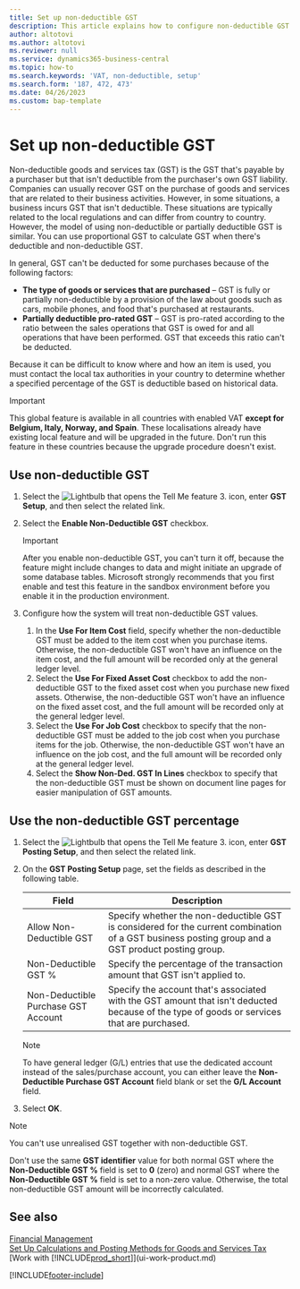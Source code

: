 ```yaml
---
title: Set up non-deductible GST
description: This article explains how to configure non-deductible GST in Microsoft Dynamics 365 Business Central.
author: altotovi
ms.author: altotovi
ms.reviewer: null
ms.service: dynamics365-business-central
ms.topic: how-to
ms.search.keywords: 'VAT, non-deductible, setup'
ms.search.form: '187, 472, 473'
ms.date: 04/26/2023
ms.custom: bap-template
---
```


# Set up non-deductible GST

Non-deductible goods and services tax (GST) is the GST that's payable by a purchaser but that isn't deductible from the purchaser's own GST liability. Companies can usually recover GST on the purchase of goods and services that are related to their business activities. However, in some situations, a business incurs GST that isn't deductible. These situations are typically related to the local regulations and can differ from country to country. However, the model of using non-deductible or partially deductible GST is similar. You can use proportional GST to calculate GST when there's deductible and non-deductible GST.

In general, GST can't be deducted for some purchases because of the following factors:

- **The type of goods or services that are purchased** – GST is fully or partially non-deductible by a provision of the law about goods such as cars, mobile phones, and food that's purchased at restaurants.
- **Partially deductible pro-rated GST** – GST is pro-rated according to the ratio between the sales operations that GST is owed for and all operations that have been performed. GST that exceeds this ratio can't be deducted.

Because it can be difficult to know where and how an item is used, you must contact the local tax authorities in your country to determine whether a specified percentage of the GST is deductible based on historical data. 

> [!IMPORTANT]
> This global feature is available in all countries with enabled VAT **except for Belgium, Italy, Norway, and Spain**. These localisations already have existing local feature and will be upgraded in the future. Don't run this feature in these countries because the upgrade procedure doesn't exist.

## Use non-deductible GST

1. Select the ![Lightbulb that opens the Tell Me feature 3.](media/ui-search/search_small.png "Tell me what you want to do") icon, enter **GST Setup**, and then select the related link.
2. Select the **Enable Non-Deductible GST** checkbox.

    > [!IMPORTANT]
    > After you enable non-deductible GST, you can't turn it off, because the feature might include changes to data and might initiate an upgrade of some database tables. Microsoft strongly recommends that you first enable and test this feature in the sandbox environment before you enable it in the production environment.

3. Configure how the system will treat non-deductible GST values.

    1. In the **Use For Item Cost** field, specify whether the non-deductible GST must be added to the item cost when you purchase items. Otherwise, the non-deductible GST won't have an influence on the item cost, and the full amount will be recorded only at the general ledger level.
    2. Select the **Use For Fixed Asset Cost** checkbox to add the non-deductible GST to the fixed asset cost when you purchase new fixed assets. Otherwise, the non-deductible GST won't have an influence on the fixed asset cost, and the full amount will be recorded only at the general ledger level.
    3. Select the **Use For Job Cost** checkbox to specify that the non-deductible GST must be added to the job cost when you purchase items for the job. Otherwise, the non-deductible GST won't have an influence on the job cost, and the full amount will be recorded only at the general ledger level.
    4. Select the **Show Non-Ded. GST In Lines** checkbox to specify that the non-deductible GST must be shown on document line pages for easier manipulation of GST amounts.

## Use the non-deductible GST percentage

1. Select the ![Lightbulb that opens the Tell Me feature 3.](media/ui-search/search_small.png "Tell me what you want to do") icon, enter **GST Posting Setup**, and then select the related link.
2. On the **GST Posting Setup** page, set the fields as described in the following table.

    | Field | Description |
    |-------|-------------|
    | Allow Non-Deductible GST | Specify whether the non-deductible GST is considered for the current combination of a GST business posting group and a GST product posting group. |
    | Non-Deductible GST % | Specify the percentage of the transaction amount that GST isn't applied to. |
    | Non-Deductible Purchase GST Account | Specify the account that's associated with the GST amount that isn't deducted because of the type of goods or services that are purchased. |

    > [!NOTE]
    > To have general ledger (G/L) entries that use the dedicated account instead of the sales/purchase account, you can either leave the **Non-Deductible Purchase GST Account** field blank or set the **G/L Account** field.

3. Select **OK**.

> [!NOTE]
> You can't use unrealised GST together with non-deductible GST.
>
> Don't use the same **GST identifier** value for both normal GST where the **Non-Deductible GST %** field is set to **0** (zero) and normal GST where the **Non-Deductible GST %** field is set to a non-zero value. Otherwise, the total non-deductible GST amount will be incorrectly calculated.

## See also

[Financial Management](finance.md)  
[Set Up Calculations and Posting Methods for Goods and Services Tax](finance-setup-vat.md)  
[Work with [!INCLUDE[prod_short](includes/prod_short.md)]](ui-work-product.md)

[!INCLUDE[footer-include](includes/footer-banner.md)]
